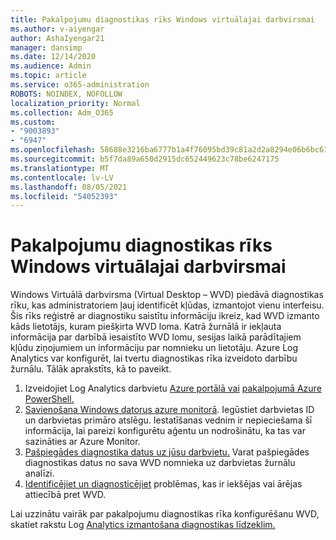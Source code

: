 ```yaml
---
title: Pakalpojumu diagnostikas rīks Windows virtuālajai darbvirsmai
ms.author: v-aiyengar
author: AshaIyengar21
manager: dansimp
ms.date: 12/14/2020
ms.audience: Admin
ms.topic: article
ms.service: o365-administration
ROBOTS: NOINDEX, NOFOLLOW
localization_priority: Normal
ms.collection: Adm_O365
ms.custom:
- "9003893"
- "6947"
ms.openlocfilehash: 58688e3216ba6777b1a4f76095bd39c81a2d2a8294e06b6bc61c7134f6d589f9
ms.sourcegitcommit: b5f7da89a650d2915dc652449623c78be6247175
ms.translationtype: MT
ms.contentlocale: lv-LV
ms.lasthandoff: 08/05/2021
ms.locfileid: "54052393"
---
```

# <a name="service-diagnostics-tool-for-windows-virtual-desktop"></a>Pakalpojumu diagnostikas rīks Windows virtuālajai darbvirsmai

Windows Virtuālā darbvirsma (Virtual Desktop – WVD) piedāvā diagnostikas rīku, kas administratoriem ļauj identificēt kļūdas, izmantojot vienu interfeisu. Šis rīks reģistrē ar diagnostiku saistītu informāciju ikreiz, kad WVD izmanto kāds lietotājs, kuram piešķirta WVD loma. Katrā žurnālā ir iekļauta informācija par darbībā iesaistīto WVD lomu, sesijas laikā parādītajiem kļūdu ziņojumiem un informāciju par nomnieku un lietotāju. Azure Log Analytics var konfigurēt, lai tvertu diagnostikas rīka izveidoto darbību žurnālu. Tālāk aprakstīts, kā to paveikt.

1. Izveidojiet Log Analytics darbvietu [Azure portālā vai](https://go.microsoft.com/fwlink/?linkid=2129500) [pakalpojumā Azure PowerShell.](https://go.microsoft.com/fwlink/?linkid=2129501)
1. [Savienošana Windows datorus azure monitorā](https://go.microsoft.com/fwlink/?linkid=2129913). Iegūstiet darbvietas ID un darbvietas primāro atslēgu. Iestatīšanas vednim ir nepieciešama šī informācija, lai pareizi konfigurētu aģentu un nodrošinātu, ka tas var sazināties ar Azure Monitor.
1. [Pašpiegādes diagnostika datus uz jūsu darbvietu.](https://go.microsoft.com/fwlink/?linkid=2128284) Varat pašpiegādes diagnostikas datus no sava WVD nomnieka uz darbvietas žurnālu analīzi.
1. [Identificējiet un diagnosticējiet](https://go.microsoft.com/fwlink/?linkid=2128338) problēmas, kas ir iekšējas vai ārējas attiecībā pret WVD.

Lai uzzinātu vairāk par pakalpojumu diagnostikas rīka konfigurēšanu WVD, skatiet rakstu Log [Analytics izmantošana diagnostikas līdzeklim.](https://go.microsoft.com/fwlink/?linkid=2128084)
